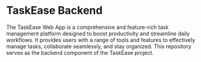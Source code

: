 # TaskEase Backend
The TaskEase Web App is a comprehensive and feature-rich task management platform designed to boost productivity and streamline daily workflows. It provides users with a range of tools and features to effectively manage tasks, collaborate seamlessly, and stay organized. This repository serves as the backend component of the TaskEase project.
